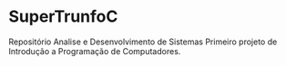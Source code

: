# SuperTrunfoC
Repositório Analise e Desenvolvimento de Sistemas
Primeiro projeto de Introdução a Programação de Computadores.
